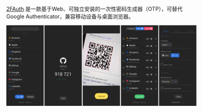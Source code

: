 <!-- 这里写应用的【介绍信息】 -->

[2FAuth](https://docs.2fauth.app/) 是一款基于Web、可独立安装的一次性密码生成器（OTP），可替代 Google Authenticator，兼容移动设备与桌面浏览器。

![screenshots](.template/2fauth_screenshots.png)